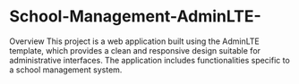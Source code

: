 # School-Management-AdminLTE-
Overview This project is a web application built using the AdminLTE template, which provides a clean and responsive design suitable for administrative interfaces. The application includes functionalities specific to a school management system.
